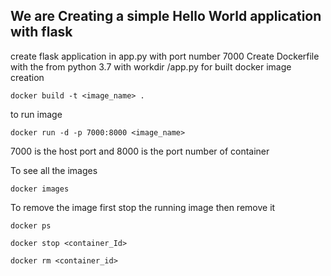 ## We are Creating a simple Hello World application with flask
create flask application in app.py with port number 7000
Create Dockerfile with the from python 3.7 with workdir /app.py 
for built docker image creation
```
docker build -t <image_name> .
```
to run image
```
docker run -d -p 7000:8000 <image_name>
```
7000 is the host port and 8000 is the port number of container

To see all the images
```
docker images
```

To remove the image first stop the running image then remove it
```
docker ps
```
```
docker stop <container_Id>
```
```
docker rm <container_id>
```